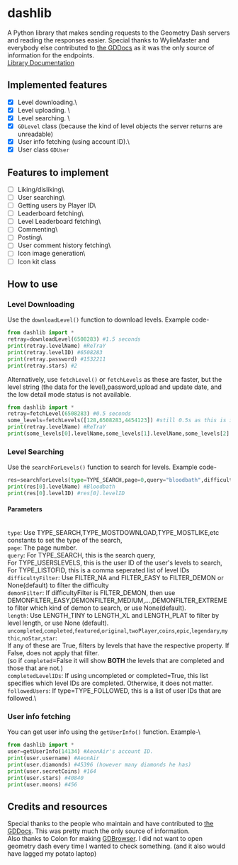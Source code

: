 # dashlib
A Python library that makes sending requests to the Geometry Dash servers and reading the responses easier. Special thanks to WylieMaster and everybody else contributed to [the GDDocs](https://wyliemaster.github.io/gddocs/#/) as it was the only source of information for the endpoints.  
[Library Documentation](README.md#how-to-use)

## Implemented features
 - [x] Level downloading.\
 - [x] Level uploading. \
 - [x] Level searching. \
 - [x] `GDLevel` class (because the kind of level objects the server returns are unreadable)
 - [x] User info fetching (using account ID).\
 - [x] User class `GDUser`

## Features to implement
 - [ ] Liking/disliking\
 - [ ] User searching\
 - [ ] Getting users by Player ID\
 - [ ] Leaderboard fetching\
 - [ ] Level Leaderboard fetching\
 - [ ] Commenting\
 - [ ] Posting\
 - [ ] User comment history fetching\
 - [ ] Icon image generation\
 - [ ] Icon kit class

## How to use
 ### Level Downloading
  Use the `downloadLevel()` function to download levels. Example code-
  ```python
  from dashlib import *
  retray=downloadLevel(6508283) #1.5 seconds
  print(retray.levelName) #ReTraY
  print(retray.levelID) #6508283
  print(retray.password) #1532211
  print(retray.stars) #2
  ```
  Alternatively, use `fetchLevel()` or `fetchLevels` as these are faster, but the level string (the data for the level),password,upload and update date, and the low detail mode status is not available.
  ```python
  from dashlib import *
  retray=fetchLevel(6508283) #0.5 seconds
  some_levels=fetchLevels([128,6508283,4454123]) #still 0.5s as this is in a single request.
  print(retray.levelName) #ReTraY
  print(some_levels[0].levelName,some_levels[1].levelName,some_levels[2].levelName) #1st level, ReTraY, Sonar
  ```
  ### Level Searching
   Use the `searchForLevels()` function to search for levels. Example code-
   ```python
   res=searchForLevels(type=TYPE_SEARCH,page=0,query="bloodbath",difficultyFilter=FILTER_DEMON,demonFilter=DEMONFILTER_EXTREME)
   print(res[0].levelName) #Bloodbath
   print(res[0].levelID) #res[0].levelID
   ```
   

   #### Parameters
   \
    `type`:    Use TYPE_SEARCH,TYPE_MOSTDOWNLOAD,TYPE_MOSTLIKE,etc constants to set the type of the search,\
    `page`:    The page number.\
    `query`:   For TYPE_SEARCH, this is the search query,\
            For TYPE_USERSLEVELS, this is the user ID of the user's levels to search,\
            For TYPE_LISTOFID, this is a comma seperated list of level IDs\
    `difficultyFilter`:   Use FILTER_NA and FILTER_EASY to FILTER_DEMON or None(default) to filter the difficulty\
    `demonFilter`:     If difficultyFilter is FILTER_DEMON, then use DEMONFILTER_EASY,DEMONFILTER_MEDIUM,...,DEMONFILTER_EXTREME to filter which kind of demon to search, or use None(default).\
    `length`:    Use LENGTH_TINY to LENGTH_XL and LENGTH_PLAT to filter by level length, or use None (default).\
    `uncompleted`,`completed`,`featured`,`original`,`twoPlayer`,`coins`,`epic`,`legendary`,`mythic`,`noStar`,`star`:\
        If any of these are True, filters by levels that have the respective property. If False, does not apply that filter.\
        (so if `completed`=False it will show **BOTH** the levels that are completed and those that are not.)\
    `completedLevelIDs`:     If using uncompleted or completed=True, this list specifies which level IDs are completed. Otherwise, it does not matter.\
    `followedUsers`:   If type=TYPE_FOLLOWED, this is a list of user IDs that are followed.\
  ### User info fetching
   You can get user info using the `getUserInfo()` function. Example-\
   ```python
   from dashlib import *
   user=getUserInfo(14134) #AeonAir's account ID.
   print(user.username) #AeonAir
   print(user.diamonds) #45396 (however many diamonds he has)
   print(user.secretCoins) #164
   print(user.stars) #40840
   print(user.moons) #456
   ```
## Credits and resources
 Special thanks to the people who maintain and have contributed to [the GDDocs](https://wyliemaster.github.io/gddocs/#/). This was pretty much the only source of information.\
 Also thanks to Colon for making [GDBrowser](https://gdbrowser.com/). I did not want to open geometry dash every time I wanted to check something. (and it also would have lagged my potato laptop)





